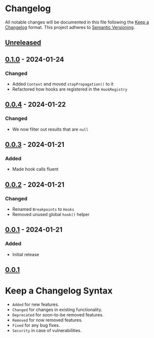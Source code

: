 # Changelog

All notable changes will be documented in this file following the [Keep a Changelog](https://keepachangelog.com/en/1.0.0/) 
format. This project adheres to [Semantic Versioning](https://semver.org/spec/v2.0.0.html).

## [Unreleased]

## [0.1.0] - 2024-01-24

### Changed

-   Added `Context` and moved `stopPropagation()` to it
-   Refactored how hooks are registered in the `HookRegistry`

## [0.0.4] - 2024-01-22

### Changed

-   We now filter out results that are `null`

## [0.0.3] - 2024-01-21

### Added

-   Made hook calls fluent

## [0.0.2] - 2024-01-21

### Changed

-   Renamed `Breakpoints` to `Hooks`
-   Removed unused global `hook()` helper

## [0.0.1] - 2024-01-21

### Added

-   Initial release

## [0.0.1]

# Keep a Changelog Syntax

-   `Added` for new features.
-   `Changed` for changes in existing functionality.
-   `Deprecated` for soon-to-be removed features.
-   `Removed` for now removed features.
-   `Fixed` for any bug fixes. 
-   `Security` in case of vulnerabilities.

[Unreleased]: https://github.com/glhd/hooks/compare/0.1.0...HEAD

[0.1.0]: https://github.com/glhd/hooks/compare/0.0.4...0.1.0

[0.0.4]: https://github.com/glhd/hooks/compare/0.0.3...0.0.4

[0.0.3]: https://github.com/glhd/hooks/compare/0.0.2...0.0.3

[0.0.2]: https://github.com/glhd/hooks/compare/0.0.1...0.0.2

[0.0.1]: https://github.com/glhd/hooks/compare/0.0.1...0.0.1

[0.0.1]: https://github.com/glhd/hooks/compare/0.0.1...0.0.1
